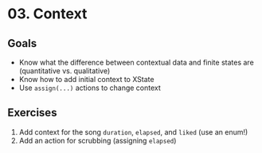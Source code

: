 # 03. Context

## Goals

- Know what the difference between contextual data and finite states are (quantitative vs. qualitative)
- Know how to add initial context to XState
- Use `assign(...)` actions to change context

## Exercises

1. Add context for the song `duration`, `elapsed`, and `liked` (use an enum!)
2. Add an action for scrubbing (assigning `elapsed`)
